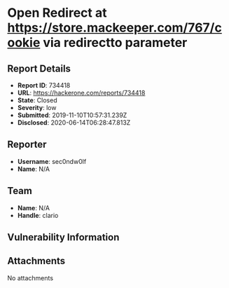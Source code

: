 # Open Redirect at https://store.mackeeper.com/767/cookie via redirectto parameter

## Report Details
- **Report ID**: 734418
- **URL**: https://hackerone.com/reports/734418
- **State**: Closed
- **Severity**: low
- **Submitted**: 2019-11-10T10:57:31.239Z
- **Disclosed**: 2020-06-14T06:28:47.813Z

## Reporter
- **Username**: sec0ndw0lf
- **Name**: N/A

## Team
- **Name**: N/A
- **Handle**: clario

## Vulnerability Information


## Attachments
No attachments
